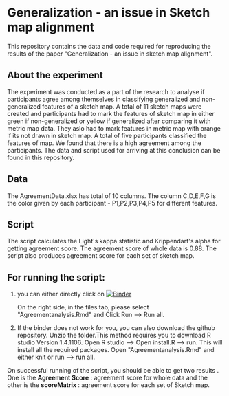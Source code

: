 # Generalization - an issue in Sketch map alignment

This repository contains the data and code required for reproducing the results of the paper "Generalization - an issue in sketch map alignment". 

## About the experiment

The experiment was conducted as a part of the research to analyse if participants agree among themselves in classifying generalized and non-generalized features of a sketch map. A total of 11 sketch maps were created and participants had to mark the features of sketch map in either green if non-generalized or yellow if generalized after comparing it with metric map data. They aslo had to mark features in metric map with orange if its not drawn in sketch map. A total of five participants classified the features of map. We found that there is a high agreement among the participants. The data and script used for arriving at this conclusion  can be found in this repository.

## Data

The AgreementData.xlsx has total of 10 columns. The column C,D,E,F,G is the color given by each participant - P1,P2,P3,P4,P5 for different features. 

## Script

The script calculates the Light's kappa statistic and Krippendarf's alpha for getting agreement score. The agreement score of whole data is 0.88. The script also produces agreement score for each set of sketch map. 

## For running the script:

1. you can either directly click on [![Binder](https://mybinder.org/badge_logo.svg)](https://mybinder.org/v2/gh/CharuManivannan/Generalization---an-issue-in-Sketch-map-alignment/HEAD?urlpath=rstudio)

    On the right side, in the files tab, please select "Agreementanalysis.Rmd" and Click Run --> Run all.

2. If the binder does not work for you, you can also download the github repository. Unzip the folder.This method requires you to download R studio Version 1.4.1106. Open R studio --> Open install.R --> run. This will install all the required packages. Open "Agreementanalysis.Rmd" and either knit or run --> run all.


  [1]: https://github.com/CharuManivannan/Generalization---an-issue-in-Sketch-map-alignment
  
  
  
 On successful running of the script, you should be able to get two results . One is the **Agreement Score** : agreement score for whole data and the other is the **scoreMatrix** : agreement score for each set of Sketch map.

